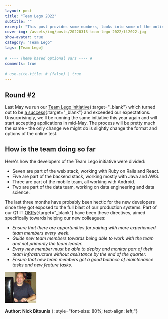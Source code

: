 ```yaml
---
layout: post
title: "Team Lego 2022"
subtitle: ""
excerpt: "This post provides some numbers, looks into some of the online test questions and includes some reflections on the whole process."
cover-img: /assets/img/posts/20220313-team-lego-2022/tl2022.jpg
show-avatar: true
category: "Team Lego"
tags: [Team Lego]

# ---- Theme based optional vars ---- #
comments: true

# use-site-title: # (false) | true
---
```


## Round #2
Last May we run our [Team Lego initiative](https://www.xe.gr/careers/team-lego){:target="_blank"} which turned out to be [a success](https://xe-gr.github.io/2021-08-06-teamlegoinitiative/){:target="_blank"} and exceeded our expectations. Unsurprisingly, we'll be running the same initiative this year again and will start accepting applications in mid-May. The process will be pretty much the same - the only change we might do is slightly change the format and options of the online test.

## How is the team doing so far
Here's how the developers of the Team Lego initiative were divided:
* Seven are part of the web stack, working with Ruby on Rails and React.
* Five are part of the backend stack, working mostly with Java and AWS.
* Three are part of the mobile team, all working with Android.
* Two are part of the data team, working on data engineering and data science.

The last three months have probably been hectic for the new developers since they got exposed to the full blast of our production systems. Part of our Q1 IT [OKRs](https://en.wikipedia.org/wiki/OKR){:target="_blank"} have been these directives, aimed specifically towards helping our new colleagues:
* _Ensure that there are opportunities for pairing with more experienced team members every week._
* _Guide new team members towards being able to work with the team and not primarily the team leader._
* _Every new member must be able to deploy and monitor part of their team infrastructure without assistance by the end of the quarter._
* _Ensure that new team members get a good balance of maintenance tasks and new feature tasks._

<img src="/assets/img/authors/nb.jpeg" style="width:100px;"/>

__Author: Nick Bitounis__
{: style="font-size: 80%; text-align: left;"}
